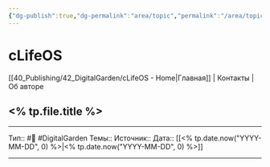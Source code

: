 ```yaml
---
{"dg-publish":true,"dg-permalink":"area/topic","permalink":"/area/topic/","dgHomeLink":true,"dgPassFrontmatter":false}
---
```


# cLifeOS
[[40_Publishing/42_DigitalGarden/cLifeOS - Home|Главная]] | Контакты | Об авторе

## <% tp.file.title %>



---
Тип::  #🌱️   #DigitalGarden
Темы::
Источник:: 
Дата:: [[<% tp.date.now("YYYY-MM-DD", 0) %>|<% tp.date.now("YYYY-MM-DD", 0) %>]] 


 ---
 